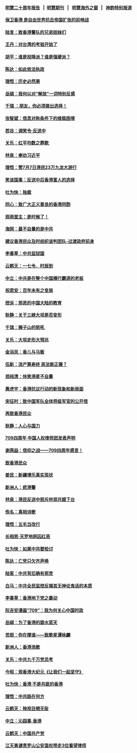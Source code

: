#### [明慧二十周年报告](https://github.com/gfw-breaker/mh-reports/blob/master/README.md?t=07191400) &nbsp;&nbsp;|&nbsp;&nbsp;[明慧期刊](https://github.com/gfw-breaker/mh-qikan) &nbsp;&nbsp;|&nbsp;&nbsp; [明慧海外之窗](https://github.com/gfw-breaker/mh-news/blob/master/README.md?t=07191400) &nbsp;&nbsp;|&nbsp;&nbsp; [神韵特别报道](https://github.com/gfw-breaker/mh-news/blob/master/shenyun.md?t=07191400) 

#### [保卫香港 是自由世界抗击帝国扩张的前哨战](../pages/nsc993/n11393186.md?t=07191400) 

#### [陆言：致香港警队的兄弟姐妹们](../pages/nsc993/n11392281.md?t=07191400) 

#### [王丹：对台湾的考验开始了](../pages/nsc993/n11391258.md?t=07191400) 

#### [胡平：谁是投降派？谁是强硬派？](../pages/nsc993/n11391224.md?t=07191400) 

#### [陈达：如此依法执政](../pages/nsc993/n11388999.md?t=07191400) 

#### [理悟：历史必然果](../pages/nsc993/n11388741.md?t=07191400) 

#### [岳祺：我何以对“解放”一词特别反感](../pages/nsc993/n11385696.md?t=07191400) 

#### [千瑞 ：朋友，你必须做出选择！](../pages/nsc993/n11384949.md?t=07191400) 

#### [张智斌：信息对称条件下的维稳困境](../pages/nsc993/n11384812.md?t=07191400) 

#### [若谷：调笑令‧反送中](../pages/nsc993/n11383745.md?t=07191400) 

#### [关乐：红平均数之葬歌 ](../pages/nsc993/n11383498.md?t=07191400) 

#### [林泉：奉劝习近平](../pages/nsc993/n11383487.md?t=07191400) 

#### [理悟：赞7月7日港民23万九龙大游行](../pages/nsc993/n11383473.md?t=07191400) 

#### [笑谈国事：反送中后香港富人的选择](../pages/nsc993/n11382020.md?t=07191400) 

#### [吐为快：独裁](../pages/nsc993/n11382755.md?t=07191400) 

#### [同心：致广大正义善良的香港同胞](../pages/nsc993/n11382745.md?t=07191400) 

#### [观雨堂主：是时候了！](../pages/nsc993/n11382737.md?t=07191400) 

#### [海网：最不自量的是中共](../pages/nsc993/n11380440.md?t=07191400) 

#### [建议香港民众及时组织谈判团队-过渡政府前身](../pages/nsc993/n11379909.md?t=07191400) 

#### [李春草：中共监狱国](../pages/nsc993/n11378989.md?t=07191400) 

#### [云鹤天：一七令．时辰到](../pages/nsc993/n11379260.md?t=07191400) 

#### [中立：中共是在整个中国横行霸道的老板](../pages/nsc993/n11378382.md?t=07191400) 

#### [祝君安：百年未有之变局](../pages/nsc993/n11378376.md?t=07191400) 

#### [控诉：邪恶的中国大陆的教育](../pages/nsc993/n11378344.md?t=07191400) 

#### [耿静：关于三峡大坝是否变形](../pages/nsc993/n11375879.md?t=07191400) 

#### [千瑞：狮子山的怒吼 ](../pages/nsc993/n11375644.md?t=07191400) 

#### [关乐：大坝走形大预兆](../pages/nsc993/n11375629.md?t=07191400) 

#### [金浴凤：香儿与马贩](../pages/nsc993/n11375580.md?t=07191400) 

#### [伍新：流产算寿终  恶法能正寝？](../pages/nsc993/n11375581.md?t=07191400) 

#### [郑纯清：休笑港星不自量](../pages/nsc993/n11375555.md?t=07191400) 

#### [惠虎宇：香港抗议行动的新现象和新局面](../pages/nsc993/n11375501.md?t=07191400) 

#### [宋征时：致中国军队全体将级军官的公开信](../pages/nsc993/n11373354.md?t=07191400) 

#### [再致香港民众](../pages/nsc993/n11373870.md?t=07191400) 

#### [耿静：人心与国力](../pages/nsc993/n11373759.md?t=07191400) 

#### [709四周年 中国人权律师团发表声明](../pages/nsc993/n11373565.md?t=07191400) 

#### [谢燕益：信仰之战——709四周年感言！](../pages/nsc993/n11373388.md?t=07191400) 

#### [致香港民众](../pages/nsc993/n11373286.md?t=07191400) 

#### [姜民：新疆博乐真实现状](../pages/nsc993/n11371223.md?t=07191400) 

#### [新洲人：悲港警](../pages/nsc993/n11371174.md?t=07191400) 

#### [林泉：港民反送中怒斥林郑月娥下台](../pages/nsc993/n11370676.md?t=07191400) 

#### [佚名：真相诗歌](../pages/nsc993/n11370666.md?t=07191400) 

#### [理悟：五毛当改行](../pages/nsc993/n11369314.md?t=07191400) 

#### [长相思‧天罗地网囚红恶](../pages/nsc993/n11368444.md?t=07191400) 

#### [吐为快：如果中共要检讨](../pages/nsc993/n11368441.md?t=07191400) 

#### [陈达：亡党只欠齐声唤](../pages/nsc993/n11367838.md?t=07191400) 

#### [陆客：中共背后确有邪灵](../pages/nsc993/n11365263.md?t=07191400) 

#### [白马：中共全民监控反揭其无神论鬼话的本质](../pages/nsc993/n11365236.md?t=07191400) 

#### [李春草：香港地下党之暴动](../pages/nsc993/n11365210.md?t=07191400) 

#### [阮吉安漫画“709”：我为何关心中国时政](../pages/nsc993/n11362127.md?t=07191400) 

#### [岳祺：为了香港的碧水蓝天](../pages/nsc993/n11362627.md?t=07191400) 

#### [苦胆：你在撑谁——致歌星谭咏麟](../pages/nsc993/n11361348.md?t=07191400) 

#### [新洲人：香港浩歌](../pages/nsc993/n11361334.md?t=07191400) 

#### [关乐：中共九千万党员考](../pages/nsc993/n11361304.md?t=07191400) 

#### [今昭：观香港大纪元《让我们一起坚守》](../pages/nsc993/n11361244.md?t=07191400) 

#### [吐为快：香港  不是共匪的香港](../pages/nsc993/n11360918.md?t=07191400) 

#### [理悟：中共路在何方](../pages/nsc993/n11360509.md?t=07191400) 

#### [云鹤天：殃视丑陋无耻](../pages/nsc993/n11358872.md?t=07191400) 

#### [中立：沁园春.香港](../pages/nsc993/n11358843.md?t=07191400) 

#### [云鹤天：中国共产党](../pages/nsc993/n11356465.md?t=07191400) 

#### [江天勇谴责罗山公安滥权带走3位看望律师](../pages/nsc993/n11356042.md?t=07191400) 

